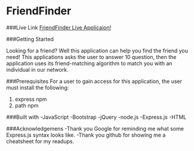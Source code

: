 # FriendFinder

###Live Link
[FriendFinder Live Applicaion!](https://git.heroku.com/i-need-a-friend.git)

###Getting Started

Looking for a friend? Well this application can help you find the friend you need! This applications asks the user to answer 10 question, then the application uses its friend-matching algorithm to match you with an individual in our network.

###Prerequisites
For a user to gain access for this application, the user must install the following:
1. express npm
2. path npm

###Built with
-JavaScript
-Bootstrap
-jQuery
-node.js
-Express.js
-HTML

###Acknowledgemens
-Thank you Google for reminding me what some Express.js syntax looks like.
-Thank you github for showing me a cheatsheet for my readups.